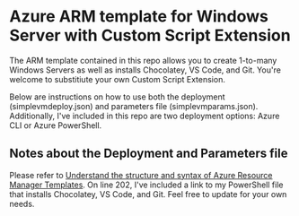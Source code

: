 # Azure ARM template for Windows Server with Custom Script Extension

The ARM template contained in this repo allows you to create 1-to-many Windows Servers as well as installs Chocolatey, VS Code, and Git. You're welcome to substitiute your own Custom Script Extension. 

Below are instructions on how to use both the deployment (simplevmdeploy.json) and parameters file (simplevmparams.json). Additionally, I've included in this repo are two deployment options: Azure CLI or Azure PowerShell. 

## Notes about the Deployment and Parameters file

Please refer to [Understand the structure and syntax of Azure Resource Manager Templates](https://docs.microsoft.com/en-us/azure/azure-resource-manager/resource-group-authoring-templates). On line 202, I've included a link to my PowerShell file that installs Chocolatey, VS Code, and Git. Feel free to update for your own needs. 